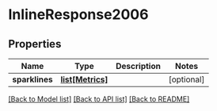 # InlineResponse2006

## Properties
Name | Type | Description | Notes
------------ | ------------- | ------------- | -------------
**sparklines** | [**list[Metrics]**](Metrics.md) |  | [optional] 

[[Back to Model list]](../README.md#documentation-for-models) [[Back to API list]](../README.md#documentation-for-api-endpoints) [[Back to README]](../README.md)

